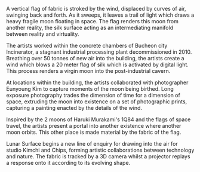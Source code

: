 A vertical flag of fabric is stroked by the wind, displaced by curves of air, swinging back and forth. 
As it sweeps, it leaves a trail of light which draws a heavy fragile moon floating in space. 
The flag renders this moon from another reality, the silk surface acting as an intermediating manifold between reality and virtuality.

The artists worked within the concrete chambers of Bucheon city Incinerator, a stagnant industrial processing plant decommissioned in 2010. 
Breathing over 50 tonnes of new air into the building, the artists create a wind which blows a 20 meter flag of silk which is activated by digital light. 
This process renders a virgin moon into the post-industrial cavern.

At locations within the building, the artists collaborated with photographer Eunyoung Kim to capture moments of the moon being birthed. 
Long exposure photography trades the dimension of time for a dimension of space, extruding the moon into existence on a set of photographic prints, capturing a painting enacted by the details of the wind.

Inspired by the 2 moons of Haruki Murakami's 1Q84 and the flags of space travel, the artists present a portal into another existence where another moon orbits. This other place is made material by the fabric of the flag.

Lunar Surface begins a new line of enquiry for drawing into the air for studio Kimchi and Chips, forming artistic collaborations between technology and nature. The fabric is tracked by a 3D camera whilst a projector replays a response onto it according to its evolving shape.
